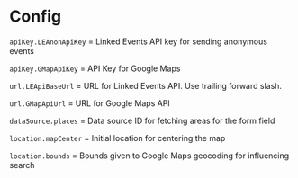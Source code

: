 # Config

`apiKey.LEAnonApiKey` = Linked Events API key for sending anonymous events

`apiKey.GMapApiKey` = API Key for Google Maps

`url.LEApiBaseUrl` = URL for Linked Events API. Use trailing forward slash.

`url.GMapApiUrl` = URL for Google Maps API

`dataSource.places` = Data source ID for fetching areas for the form field

`location.mapCenter` = Initial location for centering the map

`location.bounds` = Bounds given to Google Maps geocoding for influencing search
